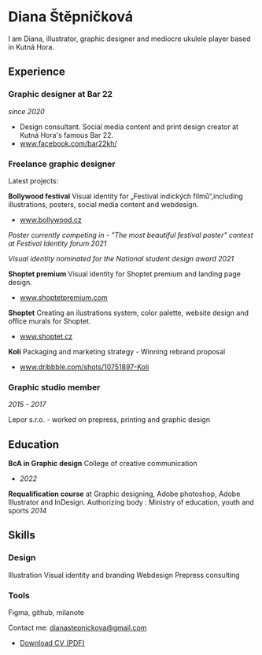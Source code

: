 # Diana Štěpničková

I am Diana, illustrator, graphic designer and mediocre ukulele player based in Kutná Hora.

## Experience

### Graphic designer at Bar 22 
*since 2020*

- Design consultant. Social media content and print design creator at Kutná Hora's famous Bar 22.
- www.facebook.com/bar22kh/

### Freelance graphic designer 
Latest projects:

**Bollywood festival**
Visual identity for „Festival indických filmů“,including illustrations, posters, social media content and webdesign.
- www.bollywood.cz

*Poster currently competing in - "The most beautiful festival poster" contest at Festival Identity forum 2021*

*Visual identity nominated for the National student design award 2021* 

**Shoptet premium**
Visual identity for Shoptet premium and landing page design.
- www.shoptetpremium.com

**Shoptet** 
Creating an ilustrations system, color palette, website design and office murals for Shoptet.
- www.shoptet.cz

**Koli**
Packaging and marketing strategy - Winning rebrand proposal
- www.dribbble.com/shots/10751897-Koli  

   
### Graphic studio member 
*2015 - 2017*

Lepor s.r.o. - worked on prepress, printing and graphic design

## Education

**BcA in Graphic design**
College of creative communication 
* *2022*

**Requalification course** at Graphic designing, Adobe photoshop, Adobe Illustrator and InDesign.
Authorizing body : Ministry of education, youth and sports
*2014*


## Skills

### Design
Illustration
Visual identity and branding
Webdesign
Prepress consulting

### Tools
Figma, github, milanote

Contact me: dianastepnickova@gmail.com
- [Download CV (PDF)](pdf/cv-2021-11-jgagne.pdf)



